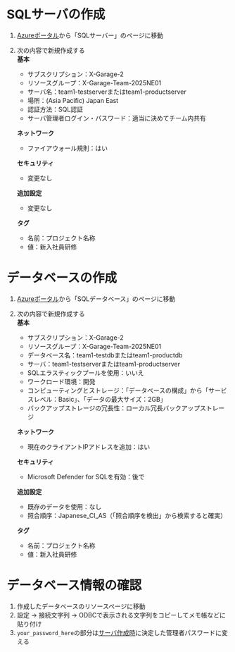 # SQLサーバの作成
1. [Azureポータル](https://portal.azure.com/)から「SQLサーバー」のページに移動
<a id="server_setting"></a>
2. 次の内容で新規作成する<br>
   **基本**
   - サブスクリプション：X-Garage-2
   - リソースグループ：X-Garage-Team-2025NE01
   - サーバ名：team1-testserverまたはteam1-productserver
   - 場所：(Asia Pacific) Japan East
   - 認証方法：SQL認証
   - サーバ管理者ログイン・パスワード：適当に決めてチーム内共有

   **ネットワーク**
   - ファイアウォール規則：はい

   **セキュリティ**
   - 変更なし

   **追加設定**
   - 変更なし

   **タグ**
   - 名前：プロジェクト名称
   - 値：新入社員研修

# データベースの作成
1. [Azureポータル](https://portal.azure.com/)から「SQLデータベース」のページに移動
2. 次の内容で新規作成する<br>
   **基本**
   - サブスクリプション：X-Garage-2
   - リソースグループ：X-Garage-Team-2025NE01
   - データベース名：team1-testdbまたはteam1-productdb
   - サーバ：team1-testserverまたはteam1-productserver
   - SQLエラスティックプールを使用：いいえ
   - ワークロード環境：開発
   - コンピューティングとストレージ：「データベースの構成」から「サービスレベル：Basic」、「データの最大サイズ：2GB」
   - バックアップストレージの冗長性：ローカル冗長バックアップストレージ

   **ネットワーク**
   - 現在のクライアントIPアドレスを追加：はい

   **セキュリティ**
   - Microsoft Defender for SQLを有効：後で

   **追加設定**
   - 既存のデータを使用：なし
   - 照合順序：Japanese_CI_AS（「照合順序を検出」から検索すると確実）

   **タグ**
   - 名前：プロジェクト名称
   - 値：新入社員研修

# データベース情報の確認
1. 作成したデータベースのリソースページに移動
2. 設定 -> 接続文字列 -> ODBCで表示される文字列をコピーしてメモ帳などに貼り付け
3. `your_password_here`の部分は[サーバ作成時](#server_setting)に決定した管理者パスワードに変える
